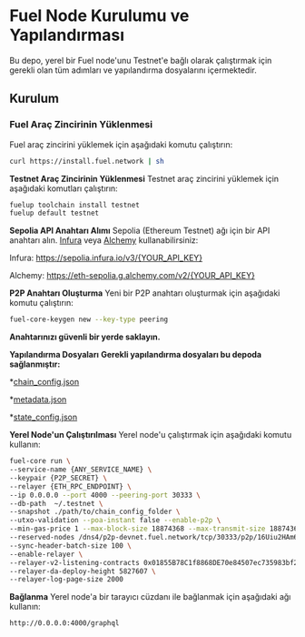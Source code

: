 # Fuel Node Kurulumu ve Yapılandırması

Bu depo, yerel bir Fuel node'unu Testnet'e bağlı olarak çalıştırmak için gerekli olan tüm adımları ve yapılandırma dosyalarını içermektedir.

## Kurulum

### Fuel Araç Zincirinin Yüklenmesi

Fuel araç zincirini yüklemek için aşağıdaki komutu çalıştırın:

```sh
curl https://install.fuel.network | sh
```

**Testnet Araç Zincirinin Yüklenmesi**
Testnet araç zincirini yüklemek için aşağıdaki komutları çalıştırın:
```sh
fuelup toolchain install testnet
fuelup default testnet
```

**Sepolia API Anahtarı Alımı**
Sepolia (Ethereum Testnet) ağı için bir API anahtarı alın. [Infura](https://www.infura.io/) veya [Alchemy](https://www.alchemy.com/) kullanabilirsiniz:

Infura: https://sepolia.infura.io/v3/{YOUR_API_KEY}

Alchemy: https://eth-sepolia.g.alchemy.com/v2/{YOUR_API_KEY}


**P2P Anahtarı Oluşturma**
Yeni bir P2P anahtarı oluşturmak için aşağıdaki komutu çalıştırın:
```sh
fuel-core-keygen new --key-type peering
```
**Anahtarınızı güvenli bir yerde saklayın.**

**Yapılandırma Dosyaları**
**Gerekli yapılandırma dosyaları bu depoda sağlanmıştır:**

*[chain_config.json](https://github.com/eftay17/fuel_network/blob/main/chain_config.json)

*[metadata.json](https://github.com/eftay17/fuel_network/blob/main/metadata.json)

*[state_config.json](https://github.com/eftay17/fuel_network/blob/main/state_config.json)



**Yerel Node'un Çalıştırılması**
Yerel node'u çalıştırmak için aşağıdaki komutu kullanın:
```sh
fuel-core run \
--service-name {ANY_SERVICE_NAME} \
--keypair {P2P_SECRET} \
--relayer {ETH_RPC_ENDPOINT} \
--ip 0.0.0.0 --port 4000 --peering-port 30333 \
--db-path  ~/.testnet \
--snapshot ./path/to/chain_config_folder \
--utxo-validation --poa-instant false --enable-p2p \
--min-gas-price 1 --max-block-size 18874368 --max-transmit-size 18874368 \
--reserved-nodes /dns4/p2p-devnet.fuel.network/tcp/30333/p2p/16Uiu2HAm6pmJUedRFjennk4A8yWL6zCApHCuykzRRroqMjjxZ8o6,/dns4/p2p-devnet.fuel.network/tcp/30334/p2p/16Uiu2HAm8dBwTRzqazCMqQDdR8thMa7BKiW4ep2B4DoQQp6Qhyfd \
--sync-header-batch-size 100 \
--enable-relayer \
--relayer-v2-listening-contracts 0x01855B78C1f8868DE70e84507ec735983bf262dA \
--relayer-da-deploy-height 5827607 \
--relayer-log-page-size 2000
```
**Bağlanma**
Yerel node'a bir tarayıcı cüzdanı ile bağlanmak için aşağıdaki ağı kullanın:
```sh
http://0.0.0.0:4000/graphql
```
